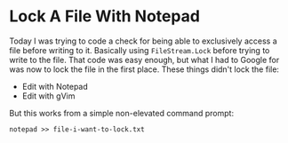 # Lock A File With Notepad

Today I was trying to code a check for being able to exclusively access a file before writing to it.  Basically using `FileStream.Lock` before trying to write to the file.  That code was easy enough, but what I had to Google for was now to lock the file in the first place.  These things didn't lock the file:

- Edit with Notepad
- Edit with gVim

But this works from a simple non-elevated command prompt:

```
notepad >> file-i-want-to-lock.txt
```

